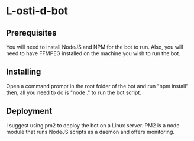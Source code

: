 # L-osti-d-bot

## Prerequisites

You will need to install NodeJS and NPM for the bot to run.
Also, you will need to have FFMPEG installed on the machine you wish to run the bot.

## Installing

Open a command prompt in the root folder of the bot and run "npm install"
then, all you need to do is "node ." to run the bot script.

## Deployment

I suggest using pm2 to deploy the bot on a Linux server. 
PM2 is a node module that runs NodeJS scripts as a daemon and offers monitoring. 
